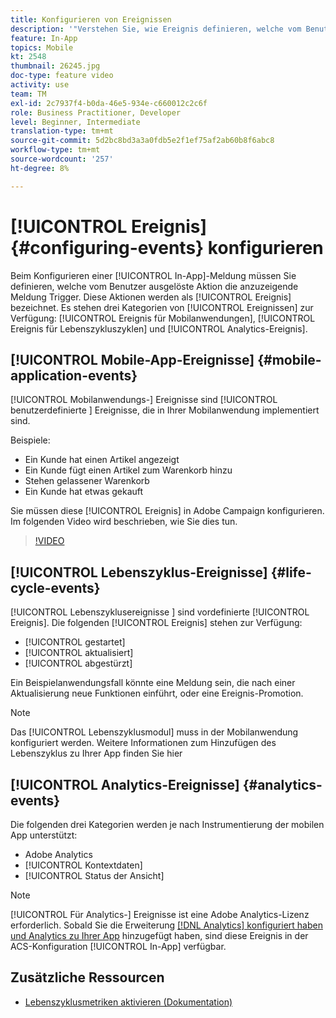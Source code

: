 ```yaml
---
title: Konfigurieren von Ereignissen
description: '"Verstehen Sie, wie Ereignis definieren, welche vom Benutzer initiierte Aktion eine In-App-Nachricht Trigger, die angezeigt wird. "'
feature: In-App
topics: Mobile
kt: 2548
thumbnail: 26245.jpg
doc-type: feature video
activity: use
team: TM
exl-id: 2c7937f4-b0da-46e5-934e-c660012c2c6f
role: Business Practitioner, Developer
level: Beginner, Intermediate
translation-type: tm+mt
source-git-commit: 5d2bc8bd3a3a0fdb5e2f1ef75af2ab60b8f6abc8
workflow-type: tm+mt
source-wordcount: '257'
ht-degree: 8%

---
```


# [!UICONTROL Ereignis] {#configuring-events} konfigurieren

Beim Konfigurieren einer [!UICONTROL In-App]-Meldung müssen Sie definieren, welche vom Benutzer ausgelöste Aktion die anzuzeigende Meldung Trigger. Diese Aktionen werden als [!UICONTROL Ereignis] bezeichnet. Es stehen drei Kategorien von [!UICONTROL Ereignissen] zur Verfügung: [!UICONTROL Ereignis für Mobilanwendungen], [!UICONTROL Ereignis für Lebenszykluszyklen] und [!UICONTROL Analytics-Ereignis].

## [!UICONTROL Mobile-App-Ereignisse] {#mobile-application-events}

[!UICONTROL Mobilanwendungs-] Ereignisse sind  [!UICONTROL benutzerdefinierte ] Ereignisse, die in Ihrer Mobilanwendung implementiert sind.

Beispiele:

* Ein Kunde hat einen Artikel angezeigt
* Ein Kunde fügt einen Artikel zum Warenkorb hinzu
* Stehen gelassener Warenkorb
* Ein Kunde hat etwas gekauft

Sie müssen diese [!UICONTROL Ereignis] in Adobe Campaign konfigurieren. Im folgenden Video wird beschrieben, wie Sie dies tun.

>[!VIDEO](https://video.tv.adobe.com/v/26245?quality=12)

## [!UICONTROL Lebenszyklus-Ereignisse]  {#life-cycle-events}

[!UICONTROL Lebenszyklusereignisse ] sind vordefinierte  [!UICONTROL Ereignis]. Die folgenden [!UICONTROL Ereignis] stehen zur Verfügung:

* [!UICONTROL gestartet]
* [!UICONTROL aktualisiert]
* [!UICONTROL abgestürzt]

Ein Beispielanwendungsfall könnte eine Meldung sein, die nach einer Aktualisierung neue Funktionen einführt, oder eine Ereignis-Promotion.

>[!NOTE]
>
>Das [!UICONTROL Lebenszyklusmodul] muss in der Mobilanwendung konfiguriert werden. Weitere Informationen zum Hinzufügen des Lebenszyklus zu Ihrer App finden Sie hier[](https://aep-sdks.gitbook.io/docs/using-mobile-extensions/mobile-core/lifecycle)

## [!UICONTROL Analytics-Ereignisse] {#analytics-events}

Die folgenden drei Kategorien werden je nach Instrumentierung der mobilen App unterstützt:

* Adobe Analytics
* [!UICONTROL Kontextdaten]
* [!UICONTROL Status der Ansicht]

>[!NOTE]
>
>[!UICONTROL Für Analytics-] Ereignisse ist eine Adobe Analytics-Lizenz erforderlich. Sobald Sie die Erweiterung [[!DNL Analytics] konfiguriert haben und ](https://aep-sdks.gitbook.io/docs/using-mobile-extensions/adobe-analytics#configure-analytics-extension-in-launch) [Analytics zu Ihrer App](https://aep-sdks.gitbook.io/docs/using-mobile-extensions/adobe-analytics#add-analytics-to-your-app) hinzugefügt haben, sind diese Ereignis in der ACS-Konfiguration [!UICONTROL In-App] verfügbar.

## Zusätzliche Ressourcen

* [Lebenszyklusmetriken aktivieren (Dokumentation)](https://aep-sdks.gitbook.io/docs/getting-started/initialize-the-sdk#enable-lifecycle-metrics)
